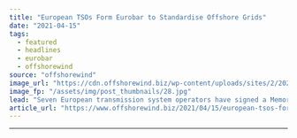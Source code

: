 ```yaml
---
title: "European TSOs Form Eurobar to Standardise Offshore Grids"
date: "2021-04-15"
tags: 
  - featured
  - headlines
  - eurobar
  - offshorewind
source: "offshorewind"
image_url: "https://cdn.offshorewind.biz/wp-content/uploads/sites/2/2021/04/15085503/European-TSOs-Form-Eurobar-to-Standardise-Offshore-Grids.jpg"
image_fp: "/assets/img/post_thumbnails/28.jpg"
lead: "Seven European transmission system operators have signed a Memorandum of Understanding for the launch"
article_url: "https://www.offshorewind.biz/2021/04/15/european-tsos-form-eurobar-to-standardise-offshore-grids/"
---
```


---
